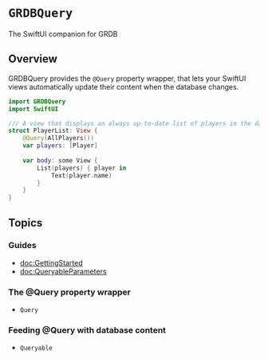 # ``GRDBQuery``

The SwiftUI companion for GRDB

## Overview

GRDBQuery provides the `@Query` property wrapper, that lets your SwiftUI views automatically update their content when the database changes.

```swift
import GRDBQuery
import SwiftUI

/// A view that displays an always up-to-date list of players in the database.
struct PlayerList: View {
    @Query(AllPlayers())
    var players: [Player]
    
    var body: some View {
        List(players) { player in
            Text(player.name)
        }
    }
}
```

## Topics

### Guides

- <doc:GettingStarted>
- <doc:QueryableParameters>

### The @Query property wrapper

- ``Query``

### Feeding @Query with database content

- ``Queryable``
